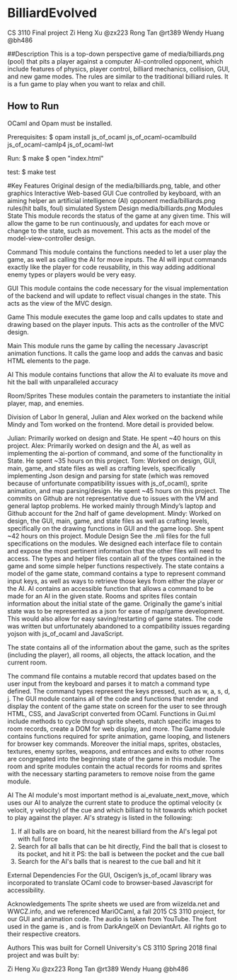# BilliardEvolved

CS 3110 Final project
Zi Heng Xu @zx223
Rong Tan @rt389
Wendy Huang @bh486

##Description
This is a top-down perspective game of media/billiards.png (pool) that pits a player against a computer AI-controlled
opponent, which include features of physics, player control, billiard mechanics, collision, GUI, and new game modes. The rules are similar to the traditional billiard rules. It is a fun game to play when you want to relax and chill.

## How to Run
OCaml and Opam must be installed.

Prerequisites:
$ opam install js_of_ocaml js_of_ocaml-ocamlbuild js_of_ocaml-camlp4 js_of_ocaml-lwt

Run:
$ make
$ open "index.html"

test:
$ make test

#Key Features
Original design of the media/billiards.png, table, and other graphics
Interactive Web-based GUI
Cue controlled by keyboard, with an aiming helper
an artificial intelligence (AI) opponent
media/billiards.png rules(hit balls, foul) simulated
System Design
media/billiards.png
Modules
State
This module records the status of the game at any given time. This will allow the game to be run continuously, and updates for each move or change to the state, such as movement. This acts as the model of the model-view-controller design.

Command
This module contains the functions needed to let a user play the game, as well as calling the AI for move inputs. The AI will input commands exactly like the player for code reusability, in this way adding additional enemy types or players would be very easy.

GUI
This module contains the code necessary for the visual implementation of the backend and will update to reflect visual changes in the state. This acts as the view of the MVC design.

Game
This module executes the game loop and calls updates to state and drawing based on the player inputs. This acts as the controller of the MVC design.

Main
This module runs the game by calling the necessary Javascript animation functions. It calls the game loop and adds the canvas and basic HTML elements to the page.

AI
This module contains functions that allow the AI to evaluate its move and hit the ball with unparalleled accuracy

Room/Sprites
These modules contain the parameters to instantiate the initial player, map, and enemies.

Division of Labor
In general, Julian and Alex worked on the backend while Mindy and Tom worked on the frontend. More detail is provided below.

Julian: Primarily worked on design and State. He spent ~40 hours on this project.
Alex: Primarily worked on design and the AI, as well as implementing the ai-portion of command, and some of the functionality in State. He spent ~35 hours on this project.
Tom: Worked on design, GUI, main, game, and state files as well as crafting levels, specifically implementing Json design and parsing for state (which was removed because of unfortunate compatibility issues with js_of_ocaml), sprite animation, and map parsing/design. He spent ~45 hours on this project. The commits on Github are not representative due to issues with the VM and general laptop problems. He worked mainly through Mindy’s laptop and Github account for the 2nd half of game development.
Mindy: Worked on design, the GUI, main, game, and state files as well as crafting levels, specifically on the drawing functions in GUI and the game loop. She spent ~42 hours on this project.
Module Design
See the .mli files for the full specifications on the modules. We designed each interface file to contain and expose the most pertinent information that the other files will need to access. The types and helper files contain all of the types contained in the game and some simple helper functions respectively. The state contains a model of the game state, command contains a type to represent command input keys, as well as ways to retrieve those keys from either the player or the AI. AI contains an accessible function that allows a command to be made for an AI in the given state. Rooms and sprites files contain information about the initial state of the game. Originally the game's initial state was to be represented as a json for ease of map/game development. This would also allow for easy saving/restarting of game states. The code was written but unfortunately abandoned to a compatibility issues regarding yojson with js_of_ocaml and JavaScript.

The state contains all of the information about the game, such as the sprites (including the player), all rooms, all objects, the attack location, and the current room.

The command file contains a mutable record that updates based on the user input from the keyboard and parses it to match a command type defined. The command types represent the keys pressed, such as w, a, s, d, j. The GUI module contains all of the code and functions that render and display the content of the game state on screen for the user to see through HTML, CSS, and JavaScript converted from OCaml. Functions in Gui.ml include methods to cycle through sprite sheets, match specific images to room records, create a DOM for web display, and more. The Game module contains functions required for sprite animation, game looping, and listeners for browser key commands. Moreover the initial maps, sprites, obstacles, textures, enemy sprites, weapons, and entrances and exits to other rooms are congregated into the beginning state of the game in this module. The room and sprite modules contain the actual records for rooms and sprites with the necessary starting parameters to remove noise from the game module.

AI
The AI module's most important method is ai_evaluate_next_move, which uses our AI to analyze the current state to produce the optimal velocity (x velocit, y velocity) of the cue and which billiard to hit towards which pocket to play against the player.
AI's strategy is listed in the following:
   1. If all balls are on board, hit the nearest billiard from the AI's
      legal pot with full force
   2. Search for all balls that can be hit directly,
      Find the ball that is closest to its pocket, and hit it
      PS: the ball is between the pocket and the cue ball
   3. Search for the AI's balls that is nearest to the cue ball and hit it

External Dependencies
For the GUI, Oscigen’s js_of_ocaml library was incorporated to translate OCaml code to browser-based Javascript for accessibility.

Acknowledgements
The sprite sheets we used are from wiizelda.net and WWCZ.info, and we referenced MariOCaml, a fall 2015 CS 3110 project, for our GUI and animation code. The audio is taken from YouTube. The font used in the game is  , and is from DarkAngelX on DeviantArt. All rights go to their respective creators.

Authors
This was built for Cornell University's CS 3110 Spring 2018 final project and was built by:

Zi Heng Xu @zx223
Rong Tan @rt389
Wendy Huang @bh486
